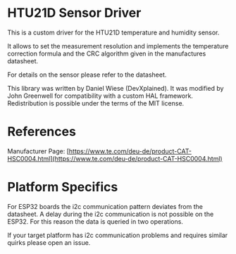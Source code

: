 # HTU21D Sensor Driver
This is a custom driver for the HTU21D temperature and humidity sensor.

It allows to set the measurement resolution and implements the temperature correction formula and the CRC algorithm given in the manufactures datasheet.

For details on the sensor please refer to the datasheet.

This library was written by Daniel Wiese (DevXplained).
It was modified by John Greenwell for compatibility with a custom HAL framework.
Redistribution is possible under the terms of the MIT license.

# References
Manufacturer Page: [https://www.te.com/deu-de/product-CAT-HSC0004.html](https://www.te.com/deu-de/product-CAT-HSC0004.html)

# Platform Specifics
For ESP32 boards the i2c communication pattern deviates from the datasheet.
A delay during the i2c communication is not possible on the ESP32. For this reason the data is queried in two operations.

If your target platform has i2c communication problems and requires similar quirks please open an issue.
